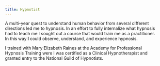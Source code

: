 ```yaml
---
title: Hypnotist
---
```

A multi-year quest to understand human behavior from several different directions led me to hypnosis. In an effort to fully internalize what hypnosis had to teach me I sought out a course that would train me as a practitioner. In this way I could observe, understand, and experience hypnosis.

I trained with Mary Elizabeth Raines at the Academy for Professional Hypnosis Training were I was certified as a Clinical Hypnotherapist and granted entry to the National Guild of Hypnotists.
